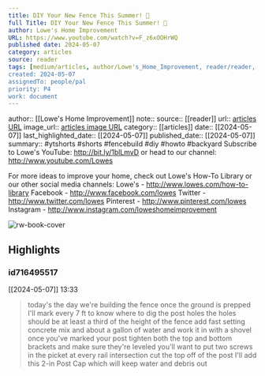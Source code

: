 ```yaml
---
title: DIY Your New Fence This Summer! 💪
full Title: DIY Your New Fence This Summer! 💪
author: Lowe's Home Improvement
URL: https://www.youtube.com/watch?v=F_z6xOOHrWQ
published date: 2024-05-07
category: articles
source: reader
tags: [medium/articles, author/Lowe's_Home_Improvement, reader/reader, date/2024-05-07, area/reader]
created: 2024-05-07
assignedTo: people/pal
priority: P4
work: document
---
```

author:: [[Lowe's Home Improvement]]
note:: 
source:: [[reader]]
url:: [articles URL](https://www.youtube.com/watch?v=F_z6xOOHrWQ)
image_url:: [articles image URL](https://i.ytimg.com/vi/F_z6xOOHrWQ/maxres2.jpg?sqp=-oaymwEoCIAKENAF8quKqQMcGADwAQH4AbYIgAKAD4oCDAgAEAEYZSBeKE4wDw==&rs=AOn4CLDY48LNxvAj8fWu0vzO0klwP2xo4Q)
category:: [[articles]]
date:: [[2024-05-07]]
last_highlighted_date:: [[2024-05-07]]
published_date:: [[2024-05-07]]
summary:: #ytshorts #shorts #fencebuild #diy #howto #backyard 
Subscribe to Lowe's YouTube: http://bit.ly/1blLmvD or head to our channel: http://www.youtube.com/Lowes

For more ideas to improve your home, check out Lowe's How-To Library or our other social media channels:
Lowe's - http://www.lowes.com/how-to-library
Facebook - http://www.facebook.com/lowes
Twitter - http://www.twitter.com/lowes
Pinterest - http://www.pinterest.com/lowes
Instagram - http://www.instagram.com/loweshomeimprovement


![rw-book-cover](https://i.ytimg.com/vi/F_z6xOOHrWQ/maxres2.jpg?sqp=-oaymwEoCIAKENAF8quKqQMcGADwAQH4AbYIgAKAD4oCDAgAEAEYZSBeKE4wDw==&rs=AOn4CLDY48LNxvAj8fWu0vzO0klwP2xo4Q)

## Highlights
### id716495517
[[2024-05-07]] 13:33
> today's the day we're building the fence once the ground is prepped I'll mark every 7 ft to know where to dig the post holes the holes should be at least a third of the height of the fence add fast setting concrete mix and about a gallon of water and work it in with a shovel once you've marked your post tighten both the top and bottom brackets and make sure they're leveled you'll want to put two screws in the picket at every rail intersection cut the top off of the post I'll add this 2-in Post Cap which will keep water and debris out


